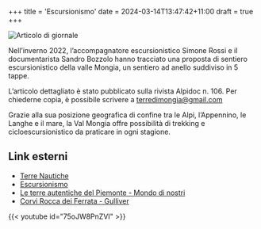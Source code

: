+++
title = 'Escursionismo'
date = 2024-03-14T13:47:42+11:00
draft = true
+++

![Articolo di giornale](/articolo.jpg)
 
Nell’inverno 2022, l’accompagnatore escursionistico Simone Rossi e il documentarista Sandro Bozzolo hanno tracciato una proposta di sentiero escursionistico della valle Mongia, un sentiero ad anello suddiviso in 5 tappe.

L’articolo dettagliato è stato pubblicato sulla rivista Alpidoc n. 106.
Per chiederne copia, è possibile scrivere a terredimongia@gmail.com

Grazie alla sua posizione geografica di confine tra le Alpi, l’Appennino, le Langhe e il mare, la Val Mongia offre possibilità di trekking e cicloescursionistico da praticare in ogni stagione.

## Link esterni

- [Terre Nautiche](https://terreautentiche.it/cicloturismo/tesori-della-montagna/)
- [Escursionismo](https://www.escursionismo.it/escursioni/terre-di-mongia-garessio-loano-percorrendo-le-antiche-vie-del-sale/)
- [Le terre autentiche del Piemonte - Mondo di nostri](http://www.mondinostri.it/magazine/le-terre-autentiche-di-piemonte/)
- [Corvi Rocca dei Ferrata - Gulliver](https://www.gulliver.it/itinerari/corvi-rocca-dei-ferrata/)


{{< youtube id="75oJW8PnZVI" >}}

